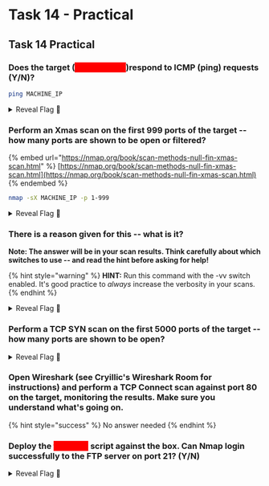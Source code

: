 # Task 14 - Practical

## Task 14 Practical

### Does the target (<mark style="color:red;background-color:red;">MACHINE\_IP</mark>)respond to ICMP (ping) requests (Y/N)?

```bash
ping MACHINE_IP
```

<details>

<summary>Reveal Flag <span data-gb-custom-inline data-tag="emoji" data-code="1f6a9">🚩</span></summary>

:triangular\_flag\_on\_post:`N`

</details>

### Perform an Xmas scan on the first 999 ports of the target -- how many ports are shown to be open or filtered?

{% embed url="https://nmap.org/book/scan-methods-null-fin-xmas-scan.html" %}
[https://nmap.org/book/scan-methods-null-fin-xmas-scan.html](https://nmap.org/book/scan-methods-null-fin-xmas-scan.html)
{% endembed %}

```bash
nmap -sX MACHINE_IP -p 1-999 
```

<details>

<summary>Reveal Flag <span data-gb-custom-inline data-tag="emoji" data-code="1f6a9">🚩</span></summary>

:triangular\_flag\_on\_post:`999`

</details>

### There is a reason given for this -- what is it?

**Note: The answer will be in your scan results. Think carefully about which switches to use -- and read the hint before asking for help!**

{% hint style="warning" %}
**HINT:** Run this command with the -vv switch enabled. It's good practice to _always_ increase the verbosity in your scans.
{% endhint %}

<details>

<summary>Reveal Flag <span data-gb-custom-inline data-tag="emoji" data-code="1f6a9">🚩</span></summary>

:triangular\_flag\_on\_post:`No Response`

</details>

### Perform a TCP SYN scan on the first 5000 ports of the target -- how many ports are shown to be open?

<details>

<summary>Reveal Flag <span data-gb-custom-inline data-tag="emoji" data-code="1f6a9">🚩</span></summary>

:triangular\_flag\_on\_post:`5`

</details>

### Open Wireshark (see Cryillic's Wireshark Room for instructions) and perform a TCP Connect scan against port 80 on the target, monitoring the results. Make sure you understand what's going on.

{% hint style="success" %}
No answer needed
{% endhint %}

### Deploy the <mark style="color:red;background-color:red;">ftp-anon</mark> script against the box. Can Nmap login successfully to the FTP server on port 21? (Y/N)

<details>

<summary>Reveal Flag <span data-gb-custom-inline data-tag="emoji" data-code="1f6a9">🚩</span></summary>

:triangular\_flag\_on\_post:`Y`

</details>
